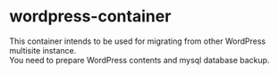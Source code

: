 # wordpress-container
This container intends to be used for migrating from other WordPress multisite instance.  
You need to prepare WordPress contents and mysql database backup.
